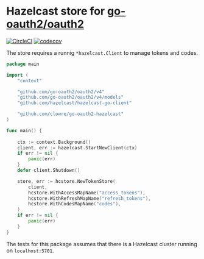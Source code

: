 # Hazelcast store for [go-oauth2/oauth2](https://github.com/go-oauth2/oauth2)

[![CircleCI](https://circleci.com/gh/clowre/go-oauth2-hazelcast/tree/main.svg?style=svg)](https://circleci.com/gh/clowre/go-oauth2-hazelcast/tree/main)
[![codecov](https://codecov.io/gh/clowre/go-oauth2-hazelcast/branch/main/graph/badge.svg?token=LP3S45UPI2)](https://codecov.io/gh/clowre/go-oauth2-hazelcast)

The store requires a runnig `*hazelcast.Client` to manage tokens and codes.

```go
package main 

import (
    "context"

    "github.com/go-oauth2/oauth2/v4"
    "github.com/go-oauth2/oauth2/v4/models"
    "github.com/hazelcast/hazelcast-go-client"

    "github.com/clowre/go-oauth2-hazelcast"
)

func main() {
    
    ctx := context.Background()
    client, err := hazelcast.StartNewClient(ctx)
    if err != nil {
        panic(err)
    }
    defer client.Shutdown()

    store, err := hcstore.NewTokenStore(
        client,
        hcstore.WithAccessMapName("access_tokens"),
        hcstore.WithRefreshMapName("refresh_tokens"),
        hcstore.WithCodesMapName("codes"),
    )
    if err != nil {
        panic(err)
    }
}
```

The tests for this package assumes that there is a Hazelcast cluster running on `localhost:5701`.